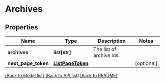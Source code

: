 # Archives

## Properties
Name | Type | Description | Notes
------------ | ------------- | ------------- | -------------
**archives** | **list[str]** | The list of archive Ids. | 
**next_page_token** | [**ListPageToken**](ListPageToken.md) |  | [optional] 

[[Back to Model list]](../README.md#documentation-for-models) [[Back to API list]](../README.md#documentation-for-api-endpoints) [[Back to README]](../README.md)

